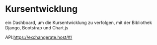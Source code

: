 # Kursentwicklung
ein Dashboard, um die Kursentwicklung  zu verfolgen, mit der Bibliothek Django, Bootstrap und Chart.js

API:https://exchangerate.host/#/

